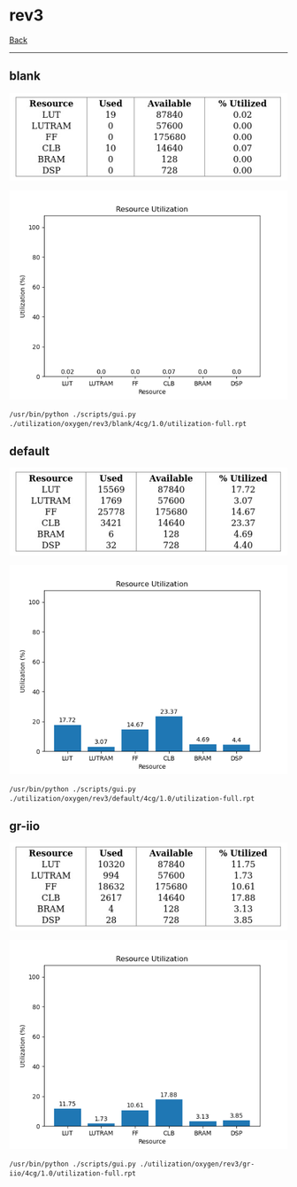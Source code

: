 # rev3

[Back](<../oxygen.md>)

---

## blank

<p align="center">
	<img src="../../../../images/oxygen/rev3/blank/4cg/1.0/table.jpg" />
</p>

<p align="center">
	<img src="../../../../images/oxygen/rev3/blank/4cg/1.0/graph.png" />
</p>

`/usr/bin/python ./scripts/gui.py ./utilization/oxygen/rev3/blank/4cg/1.0/utilization-full.rpt`

## default

<p align="center">
	<img src="../../../../images/oxygen/rev3/default/4cg/1.0/table.jpg" />
</p>

<p align="center">
	<img src="../../../../images/oxygen/rev3/default/4cg/1.0/graph.png" />
</p>

`/usr/bin/python ./scripts/gui.py ./utilization/oxygen/rev3/default/4cg/1.0/utilization-full.rpt`

## gr-iio

<p align="center">
	<img src="../../../../images/oxygen/rev3/gr-iio/4cg/1.0/table.jpg" />
</p>

<p align="center">
	<img src="../../../../images/oxygen/rev3/gr-iio/4cg/1.0/graph.png" />
</p>

`/usr/bin/python ./scripts/gui.py ./utilization/oxygen/rev3/gr-iio/4cg/1.0/utilization-full.rpt`

